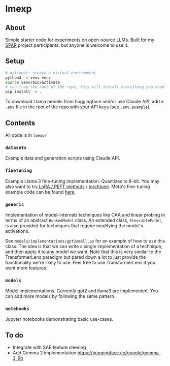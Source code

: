 # lmexp

## About

Simple starter code for experiments on open-source LLMs. Built for my [SPAR](https://supervisedprogramforalignment.org/) project participants, but anyone is welcome to use it.

## Setup

```bash
# optional: create a virtual environment
python3 -m venv venv
source venv/bin/activate 
# run from the root of the repo, this will install everything you need
pip install -e .
```

To download Llama models from huggingface and/or use Claude API, add a `.env` file in the root of the repo with your API keys (see `.env.example`).

## Contents

All code is in `lmexp/`

### `datasets`

Example data and generation scripts using Claude API.

### `finetuning`

Example Llama 3 fine-tuning implementation. Quantizes to 8-bit. You may also want to try [LoRA / PEFT methods](https://huggingface.co/docs/peft/en/quicktour) / [torchtune](https://github.com/pytorch/torchtune). Meta's fine-tuning example code can be found [here](https://github.com/meta-llama/llama-recipes/blob/main/src/llama_recipes/finetuning.py).

### `generic`

Implementation of model-internals techniques like CAA and linear probing in terms of an abstract `HookedModel` class. An extended class, `SteerableModel`, is also provided for techniques that require modifying the model's activations.

See `models/implementations/gpt2small.py` for an example of how to use this class. The idea is that we can write a single implementation of a technique, and then apply it to any model we want. Note that this is very similar to the TransformerLens paradigm but pared down a lot to just provide the functionality we're likely to use. Feel free to use TransformerLens if you want more features.

### `models`

Model implementations. Currently gpt2 and llama3 are implemented. You can add more models by following the same pattern.

### `notebooks`

Jupyter notebooks demonstrating basic use-cases.

## To do

- Integrate with SAE feature steering
- Add Gemma 2 implementation https://huggingface.co/google/gemma-2-9b